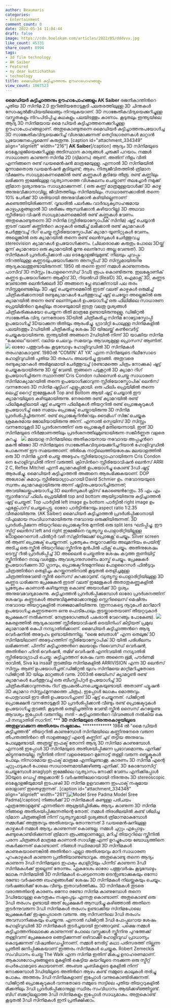 ```yaml
---
author: Beaumaris
categories:
- Entertainment
comment_count: 0
date: 2022-05-14 11:04:44
draft: false
image: https://cdn.boolokam.com/articles/2022/05/dddvvv.jpg
like_count: 45331
share_count: 8994
tags:
- 3d film technology
- AK Saiber
- Featured
- my dear kuttichathan
- technology
title: മൈഡിയര്‍ കുട്ടിച്ചാത്തനും ഊഹാപോഹങ്ങളും
view_count: 1067523
---
```


**മൈഡിയര്‍ കുട്ടിച്ചാത്തനും ഊഹാപോഹങ്ങളും** **AK Saiber** രജനീകാന്തിന്‍റെ പുതിയ 3D സിനിമ 2.0 ഇറിങ്ങിയതോടുകൂടി പലതരത്തിലുള്ള 3D ചിന്തകള്‍ സോഷ്യല്‍മീഡിയയിലെങ്ങും നിറയുകയാണ്‌. 3D സാങ്കേതികവിദ്യയെക്കുറിച്ചുള്ള വസ്തുതകളും നിറം‍പിടിപ്പിച്ച കഥകളും പലയിടത്തും കാണാം. കൂടുതലും ഇന്ത്യയിലെ ആദ്യ 3D സിനിമയായ മൈ ഡിയര്‍ കുട്ടിച്ചാത്തനെക്കുറിച്ചുള്ള ഊഹാപോഹങ്ങളാണ്‌. അതുകൊണ്ടുതന്നെ മൈഡിയര്‍ കുട്ടിച്ചാത്തനുപയോഗിച്ച 3D സാങ്കേതികവിദ്യയെക്കുറിച്ച് വിശദമാക്കുന്നത് തെറ്റിദ്ധാരണകള്‍ മാറ്റാന്‍ പ്രയോജനപ്പെടുമെന്ന് കരുതുന്നു. [caption id="attachment_334349" align="alignleft" width="216"] **AK Saiber**[/caption] ആദ്യം 3D സിനിമയുടെ ടെക്നോളജിയെക്കുറിച്ചുള്ള അടിസ്ഥാന കാര്യങ്ങള്‍ ചുരുക്കി പറയാം. നമ്മള്‍ സാധാരണ കാണുന്ന സിനിമ 2D (ദ്വിമാനം) ആണ്‌. അതിന്‌ നീളം വീതി എന്നിങ്ങനെ രണ്ട് ഡയമെന്‍ഷന്‍ മാത്രമേയുള്ളൂ. എന്നാല്‍ 3D സിനിമയില്‍ മൂന്നാമതൊരു ഡയമന്‍ഷന്‍ കൂടിയുണ്ട്; ആഴം. നിത്യജീവിതത്തില്‍ ത്രിമാന വീക്ഷണം സാധ്യമാകണമെങ്കില്‍ രണ്ട് കണ്ണുകള്‍ കൂടിയേ തീരൂ. രണ്ട് കണ്ണിലും ലഭിക്കുന്ന ഇമേജിലുള്ള വ്യത്യാസത്തെ വിശകലനം ചെയ്താണ്‌ തലച്ചോര്‍ നമുക്ക് ത്രിമാന ദൃശ്യാനുഭവം സാധ്യമാക്കുന്നത്. ( ഒരു കണ്ണ് മാത്രമുള്ളയാള്‍ക്ക് 3D കാഴ്ച അനുഭവിക്കാനാവില്ല, ജീവിതത്തിലും സിനിമയിലും. സാധാരണക്കാരില്‍ തന്നെ 10% പേര്‍ക്ക് 3D ശരിയായി അനുഭവിക്കാന്‍ കഴിയില്ലെന്നാണ്‌ കണ്ടെത്തിയിരിക്കുന്നത്. വൃദ്ധരില്‍ പലര്‍ക്കും വാര്‍ദ്ധ്യക്യസഹജമായ കാഴ്ചപ്രശ്നങ്ങളാല്‍ 3D ശരിക്കും ആസ്വദിക്കാന്‍ കഴിയാറില്ല) 3D അഥവാ സ്റ്റീരിയോ വിഷന്‍ സാധ്യമാകണമെങ്കില്‍ രണ്ട് കണ്ണുകള്‍ വേണം. അതുകൊണ്ടുതന്നെ 3D സിനിമ (സ്റ്റീരിയോസ്കോപിക് സിനിമ) ഷൂട്ട് ചെയ്യാന്‍ ഇടത് വലത് കണ്ണിന്‍റെ കാഴ്ചകള്‍ ഒരുമിച്ച് ലഭിക്കാന്‍ രണ്ട് ക്യാമറകള്‍ ചേര്‍ത്തുവച്ച് റിഗ് ചെയ്ത സ്റ്റീരിയോസ്കോപിക് ക്യാമറ യൂണിറ്റുകള്‍ വേണം. അല്ലെങ്കില്‍ ഒരു ക്യാമറയില്‍ തന്നെ രണ്ട് ലെന്‍സുകള്‍ ചേര്‍ത്തുവച്ച stereovision ക്യാമറകള്‍ ഉപയോഗിക്കണം. (ചിലരൊക്കെ കരുതും പോലെ 3Dയ്ക്ക് മൂന്ന് ക്യാമറയോ ഒരു ക്യാമറയില്‍ മൂന്നു ലെന്സോ അല്ല വേണ്ടത്). 3D സിനിമകള്‍ പ്രദര്‍ശിപ്പിക്കാന്‍ പല ടെക്നോളജിയുമുണ്ട്. നീലയും ചുവപ്പും നിറത്തിലുള്ള കണ്ണടയുപയോഗിക്കുന്ന അനഗ്ലിഫ് 3D സിസ്റ്റമായിരുന്നു ആദ്യകാലത്തുണ്ടായിരുന്നത്. 1950 ല്‍ തന്നെ ഇന്ന് നമ്മള്‍ കാണുന്നതരം പാസീവ് 3D സിസ്റ്റം (പോളറൈസ്ഡ് 3ഡി) രൂപം കൊണ്ടിരുന്നു. ഇലക്ട്രോണിക് കണ്ണട ഉപയോഗിക്കുന്ന ആക്ടീവ് 3D, റിയല്‍ഡി (RealD) 3D, ഐമാക്സ് 3D, കണ്ണട വേണ്ടാത്ത ലെന്‍റിക്കുലര്‍ 3D അങ്ങനെ പ്ലേ ബാക്കിനായി പല തരം സിസ്റ്റമുണ്ടെങ്കിലും 3D ഷൂട്ട് ചെയ്യണമെങ്കില്‍ ഇടത് വലത് കാഴ്ചകള്‍ ഒരുമിച്ച് ചിത്രീകരിക്കാനായി രണ്ടുക്യാമറകള്‍ ചേര്‍ത്തുവച്ച് ഷൂട്ട് ചെയ്തോ അല്ലെങ്കില്‍ ഒരു ക്യാമറയില്‍ തന്നെ രണ്ട് ലെന്സുകള്‍ ഉപയോഗിച്ച് ഒരു ഫിലിമിലെ സാധാരണ ഫ്രെയിമിന്‍റെ മുകളിലും താഴെയുമായി ഇടതു വലതു ദൃശ്യങ്ങള്‍ ചിത്രീകരിക്കുകയോ ചെയ്യുന്ന രീതി മാത്രമേ ഉണ്ടായിരുന്നുള്ളൂ. ഡിജിറ്റല്‍ സാങ്കേതിക വിദ്യ വന്നതോടെ 3Dയില്‍ ചിത്രീകരിച്ച സിനിമ റോട്ടോസ്കോപ്പി ഉപയോഗിച്ച് 3Dയാക്കുന്ന രീതിയും ആരംഭിച്ചു. ഗ്രാവിറ്റി പോലുള്ള സിനിമകളില്‍ പലയിടത്തും 2ഡിയില്‍ ചിത്രീകരിച്ച ശേഷം 3D യിലേയ്ക്ക് കണ്‍വെര്‍ട്ട് ചെയ്യുകയായിരുന്നു. ഇന്ത്യയില്‍ അങ്ങനെ 2ഡിയില്‍ നിന്ന് 3D യാക്കിയ സിനിമ “ഷോലെ”യാണ്. വലിയ ചെലവും സമയവും ആവശ്യമുള്ള പ്രൊസസ് ആണിത്. &nbsp; ![](https://cdn.boolokam.com/articles/2022/05/dddvvv.jpg) ഓരോ പത്തുവര്‍ഷം കൂടുമ്പോഴും ഹോളിവുഡില്‍ 3D സിനിമകള്‍ തരംഗമാകാറുണ്ട്. 1980ല്‍ “COMIN' AT YA” എന്ന സിനിമയുടെ റിലീസോടെ ഹോളിവുഡില്‍ പുതിയ 3D തരംഗം അലയടിച്ചു തുടങ്ങി. അതുവരെ രണ്ടുക്യാമറകള്‍ അഭിമുഖമായി ചേര്‍ത്തുവച്ച് (രണ്ടാമത്തെ ചിത്രം നോക്കുക) ഷൂട്ട് ചെയ്യുകയായിരുന്നു 3D യ്ക്ക് വേണ്ടി. ഇങ്ങനെ പടുകൂറ്റന്‍ 3D ക്യാമറ റിഗ് ഉപയോഗിച്ചിരുന്ന സ്ഥാനത്ത് Cris Condon ഡിസൈന്‍ ചെയ്ത സാധാരണ സിനിമാക്യാമറയില്‍ തന്നെ ഉപയോഗിക്കാവുന്ന സ്റ്റീരിയോസ്കോപിക് ലെന്‍സ് വന്നതോടെ 3D സിനിമ ഷൂട്ടിംഗ് എളുപ്പമായി. ഒരു ഫിലിം ഫ്രെയിമില്‍ തന്നെ ലെഫ്റ്റ് റൈറ്റ് ഇമേജുകള്‍ Top and Bottom ആയി ഷൂട്ട് ചെയ്യാന്‍ ഈ ക്യാമറയിലൂടെ കഴിയുമായിരുന്നു. നേരത്തെ രണ്ട് ക്യാമറയില്‍ രണ്ട് ഫിലിമുകളിലായി ഷൂട്ട് ചെയ്യുന്ന ഫിലിമുകള്‍ തീയറ്ററില്‍ രണ്ട് പ്രൊജക്ടറുകള്‍ ഉപയോഗിച്ച് ഒരേ സമയം പ്രൊജക്ട് ചെയ്തായിരുന്നു 3D സിനിമ പ്രദര്‍ശിപ്പിച്ചിരുന്നത്. രണ്ട് പ്രൊജക്ടറിന്‍റേയും ടൈമിംഗ് സിങ്ക് ചെയ്യുക ശ്രമകരമായ ജോലിയായിരുന്നു അന്ന്. എന്നാല്‍ സ്പെയിസ് 3D സിസ്റ്റം വന്നതോടുകൂടി 3D പ്രദര്‍ശനത്തിന്‌ ഒരു പ്രൊജക്ടര്‍ മതിയെന്നായി. ഇത് 3D സിനിമയുടെ നിര്‍മ്മാണത്തിലും പ്രദര്‍ശനത്തിലുമുണ്ടായിരുന്ന സങ്കീര്‍ണ്ണത വളരെ കുറച്ചു. &nbsp; ![](https://cdn.boolokam.com/articles/2022/05/212121.jpg) മലയാള സിനിമയിലെ അതികായനായ നവോദയ അപ്പച്ചന്‍റെ മകന്‍ ജിജോ 3D സിനിമയുടെ സാങ്കേതികവിദ്യയെക്കുറിച്ചറിയാന്‍ ഹോളിവുഡില്‍ പോകുന്നത് ഈ സമയത്താണ്‌. തിരികെ നാട്ടിലെത്തിയശേഷം മലയാളത്തില്‍ ഒരു 3D സിനിമ പ്ലാന്‍ ചെയ്ത അദ്ദേഹം സ്റ്റീരിയോഗ്രാഫറായിരുന്ന Cris Condon നെ ഹോളിവുഡില്‍ നിന്ന് വരുത്തി. ക്രിസിന്‍റെ സ്റ്റീരിയോവിഷന്‍ ലെന്‍സ് ARRI 2 C, Reflex Mitchel എന്നീ ക്യാമറകളില്‍ ഉപയോഗിച്ചു കൊണ്ട് 3ഡി ഷൂട്ട് ആരംഭിച്ചു. മൈഡിയര്‍ കുട്ടിച്ചാത്തന്‍ അങ്ങനെ ആരംഭിക്കുകയാണ്‌. DOP അശോക് കുമാറും സ്റ്റീരിയോഗ്രാഫറായി David Schmier ഉം. നവോദയയുടെ സ്വന്തം ക്യാമറകളായിരുന്നു അന്ന് ഷൂട്ടിനുപയോഗിച്ചിരുന്നത്; അവയിലേയ്ക്കുപയോഗിച്ച 3D ലെന്‍സുകള്‍ ക്രിസ് കോണ്ടെന്‍റേതും. 35 എം എം സ്റ്റാന്‍റേഡ് ഫിലിം ഫ്രെയിമില്‍ top and bottom ആയിട്ടായിരുന്നു കുട്ടിച്ചാത്തന്‍ ഷൂട്ട് ചെയ്തത്. Top പാര്‍ട്ടില്‍ left image ഉം bottom പാര്‍ട്ടില്‍ right image ഉം എക്സ്പോസ് ചെയ്യപ്പെട്ടു. ഓരോ പാര്‍ട്ടിന്‍റേയും aspect ratio 1:2.35 വീതമായിരുന്നു. (AK Saiber) മൈഡിയര്‍ കുട്ടിച്ചാത്തന്‍ പ്രദര്‍ശിപ്പിക്കാനായി വിപുലമായ സംവിധാനമായിരുന്നു നവോദയ ഒരുക്കിയിരുന്നത്. 3D പ്രദര്‍ശിപ്പിക്കുന്ന തിയറ്ററിലെ പ്രൊജക്ടറിനു മുന്നില്‍ ഒരു split lens ഘടിപ്പിച്ചു. ഈ സ്പ്ലിറ്റ് ലെന്‍സ് left and right ഇമേജിനെ വ്യത്യസ്ത പൊളാരിറ്റിയില്ലുള്ള പോളറൈസെര്‍ ഫില്‍റ്റര്‍ വഴി സ്‌ക്രീനിലേക്ക് പ്രൊജക്റ്റ്‌ ചെയ്യും. Silver screen ൽ ആണ് പ്രൊജക്ട് ചെയ്യുന്നത്. പ്രത്യേകം തയ്യാറാക്കിയ അലുമനിയം പെയിന്റ് അടിച്ച ഒരു സ്ക്രീൻ തിയറ്ററിലെ സ്ക്രീനിനു മുൻപിൽ ഫിക്സ് ചെയ്യും. അതിനുശേഷം ടെസ്റ്റ്‌ റീല്‍ പ്രദര്‍ശിപ്പിച്ച് 3D അലൈന്‍ ചെയ്തതിനു ശേഷം കറുത്ത തുണിയിട്ട് സ്ക്രീനിന്‍റെ നാലു വശത്തും ആവശ്യാനുസരണം മാസ്ക് ചെയ്യും. പ്രേക്ഷകർ ഉപയോഗിക്കുന്ന 3D ഗ്ലാസും, പ്രൊജക്ടറിനുമുന്നിലെ പോളറൈസര്‍ ഫില്‍ട്ടറും ചിത്രത്തിന്‍റെ തെളിച്ചം കുറയ്ക്കുന്നതിനാല്‍ കൂടുതൽ തെളിച്ചമുള്ള ചിത്രത്തിനുവേണ്ടി സ്ക്രീൻ സൈസ് കുറക്കാറുണ്ട്. വ്യത്യസ്ത പൊളാരിറ്റിയിലുള്ള 3D കണ്ണട ധരിക്കുന്ന പ്രേക്ഷകന്‍ ഇടത് വലത് ഇമേജുകള്‍ അതാതുകണ്ണുകളില്‍ പ്രത്യേകം കാണാന്‍ കഴിയുന്നതു കൊണ്ട് അയാള്‍ക്ക് 3D ദൃശ്യം അനുഭവവേദ്യമാകുന്നു. കുട്ടിച്ചാത്തന്‍ പ്രദര്‍ശിപ്പിക്കുമ്പോള്‍ ഓരോ പ്രദര്‍ശനത്തിന്‌ ശേഷവും കണ്ണടകള്‍ അണുവിമുക്തമാക്കാനുള്ള സ്റ്റെറിലൈസ് മെഷീനും നവോദയ തിയറ്ററുകളില്‍ സജ്ജമാക്കിയിരുന്നു. (ഇന്നാകട്ടെ നൂറുപേര്‍ മാറിമാറി ഉപയോഗിച്ച കണ്ണടതന്നെ ഒന്നു പൊടിപോലും തുടയ്ക്കാതെയാണ്‌ തീയറ്ററുകാര്‍ പ്രേക്ഷകന്‌ നല്‍കുന്നത്. നേത്രരോഗങ്ങള്‍ പകരാന്‍ വേറെങ്ങും പോകേണ്ട). ![](https://cdn.boolokam.com/articles/2022/05/nn.webp) കേരളത്തില്‍ ആദ്യകാലത്ത് സ്റ്റീരിയോവിഷന്‍ ട്രെയിനിംഗ് കിട്ടിയത് പ്രമുഖ ക്യാമറാമന്‍ കെപി നമ്പ്യാതിരിക്കാണ്‌. മൈഡിയര്‍ കുട്ടിച്ചാത്തന്‍റെ ആദ്യ വെര്‍ഷനില്‍ അദ്ദേഹം ഉണ്ടായിരുന്നില്ല. “ജൈ ബേതാള്‍” എന്ന തെലുങ്ക് 3D സിനിമയിലാണ്‌ അദ്ദേഹത്തിന്‌ സ്റ്റീരിയോസ്കോപിക് 3D യില്‍ പരിശീലനം ലഭിക്കുന്നത്. പിന്നീട് കുട്ടിച്ചാത്തന്‍റെ മലയാളം റിവൈസ്ഡ് വെര്‍ഷന്‍, അതിന്‍റെ ഹിന്ദി വെര്‍ഷന്‍, തമിഴ് വെര്‍ഷന്‍ എന്നിവയില്‍ നമ്പ്യാതിരി സ്റ്റീരിയോഗ്രാഫി ചെയ്തു. കുട്ടിച്ചാത്തന്‌ ശേഷം വന്ന അന്നൈ ഭൂമി, പൗർണമി രാവിൽ, Siva ka insaaf തുടങ്ങിയ സിനിമകളിൽ ARRIVISION എന്ന 3D ലെന്‍സ് സിസ്റ്റം ആണ് ഉപയോഗിച്ചത്.ഡിജിറ്റല്‍ യുഗം സിനിമയെ മാറ്റിമറിച്ചതോടെ ഡിജിറ്റല്‍ 3D യിലും മാറ്റങ്ങള്‍ വന്നു. 2003ല്‍ ജെയിംസ് ക്യാമറൂണ്‍ രണ്ട് ക്യാമറകള്‍ ചേര്‍ത്തുവച്ച് ഒരു ബീംസ്ലിപ്റ്റര്‍ ഉപയോഗിച്ച് 3D ചിത്രീകരിക്കാവുന്നതരം റിഗ് രൂപകല്‍പനചെയ്യുകയുണ്ടായി. അതാണ്‌ ഫ്യൂഷന്‍ 3D ക്യാമറാ സിസ്റ്റം(മൂന്നമത്തെ ചിത്രം). ഇപ്പോള്‍ ലോകം മൊത്തവും പൊതുവായി ഈ രീതി ഉപയോഗിച്ചാണ്‌ 3D ഷൂട്ട് ചെയ്യുന്നത്. ഡിജിറ്റല്‍ പ്രൊജക്ഷന്‍ വന്നതോടുകൂടി 3D പ്രദര്‍ശിപ്പിക്കാന്‍ വീണ്ടും രണ്ട് പ്രൊജക്ടറുകള്‍ ഉപയോഗിച്ചു തുടങ്ങി. കൂടുതല്‍ തെളിച്ചത്തിനു വേണ്ടി സ്ക്രീന്‍ സൈസ് കുറയ്ക്കേണ്ട ആവശ്യം ഇപ്പോള്‍ വരുന്നില്ല. നന്ദി - കുട്ടിച്ചാത്തന്‍റെ വിവരങ്ങള്‍ നല്‍കിയ‌ കെ പി നമ്പ്യാതിരി സാറിന്‌. *** **3D സിനിമയുടെ നിരന്തരകാഴ്ചയിലൂടെ അതുളവാക്കുന്ന അതിശയം നഷ്ടമാകും.** ************* 1984 ൽ “മൈ ഡിയർ കുട്ടിച്ചത്തൻ” തീയറ്ററിൽ കാണുമ്പോൾ സിനിമയിലെ കണ്ണിനുനേരെ വരുന്ന തീപന്തത്തിന്‍റെ തീ നാളങ്ങളേറ്റ്‌ എന്റെ കണ്ണിന്‌ ചൂട്‌ തട്ടിയ അനുഭവം പോലുമുണ്ടായി. അത്രയ്ക്ക്‌ ഇഫക്ട്‌ തോന്നി ആദ്യ 3D സിനിമാ കാണുമ്പോൾ. എന്നാല്‍ ഇപ്പോൾ 3D സിനിമയുടെ അതിശയിപ്പിക്കുന്ന പ്രഭാവമൊന്നും എനിക്ക്‌ കിട്ടുന്നതേയില്ല. സ്ക്രീനിൽ നിന്ന്‌ വളരെയേറെ മുന്നോട്ട്‌ തള്ളി വരുന്ന ഒബ്ജക്ടുകൾ പോലും നിസാരമായ ഇഫക്ട്‌ മാത്രമേ എന്നിലുണ്ടാക്കൂ. കാരണം 3D സിനിമ എന്റെ ചുറ്റുപാടുകൾ പോലെ സാധാരണമായിക്കഴിഞ്ഞു എനിക്ക്. 3D കോമ്പോസിറ്റ് ചെയ്യുമ്പോൾ anaglyph ഇമേജിലെ വ്യത്യാസം നോക്കി വേണം എനിക്കിപ്പോൾ 3Dയുടെ ഡെപ്ത് അളക്കാൻ! 5 വര്‍ഷത്തിലേറെയായി നിരന്തരം 3D stereoscopic ടെക്നോളജിയുമായി ഇടപഴകി 3D സിനിമ ഉളവാക്കുന്ന ഇംപാക്ട്‌ നഷ്ടമായ ഒരാളാണ്‌ ഇതെഴുതുന്നത്‌ . [caption id="attachment_334348" align="alignleft" width="261"]![Model Sree Padma](https://cdn.boolokam.com/articles/2022/05/fwfwwf-1.jpg) Model Sree Padma[/caption] നിങ്ങൾക്ക്‌ 2D സിനിമകൾ കണ്ടുള്ള പരിചയം എത്രത്തോളമുണ്ട്‌ എന്നതിനെ ആശ്രയിച്ചിരിക്കും ആദ്യം കാണുന്ന 3D സിനിമ നിങ്ങളെ അതിശയിപ്പിക്കുന്നതിന്റെ തോത്‌. നമ്മൾ തിരശീലയിൽ കണ്ട്‌ ശീലിച്ച ദ്വിമാന ചിത്രങ്ങളിൽ നിന്ന്‌ വ്യത്യസ്തമായി ദൃശ്യങ്ങള്‍ ത്രിമാനമാകുമ്പോൾ നമ്മൾക്ക്‌ അത്ഭുതവും അതിശയവും തോന്നുന്നത്‌ 3 ഡയമെൻഷനിലുള്ള കാഴ്ചകൾ നമ്മൾ ആദ്യം കാണുന്നത്‌ കൊണ്ടല്ല. നമ്മള്‍ ചുറ്റും എപ്പോഴും കണ്ടുകൊണ്ടിരിക്കുന്നത്‌ ത്രിമാന രൂപങ്ങളാണല്ലോ, മറിച്ച്‌ തിയറ്ററിലെ സ്ക്രീനിൽ പരന്ന ചിത്രങ്ങൾ മാത്രമേ കാണാൻ സാധിക്കൂ എന്ന്‌ ഉറച്ചുപോയ ബോധ്യത്തിനെ തകർക്കുന്നത്‌ കൊണ്ടാണ്‌. നിങ്ങൾ സ്ഥിരമായി 3D സിനിമകൾ കാണുകയാണെങ്കിൽ അതിന്‍റെ എല്ലാ അതിശയവും മാറി സാധാരണ പുറംകാഴ്ചകള്‍ കാണുന്ന പ്രതീതിയാണുണ്ടാവുക. അതുകൊണ്ടു തന്നെ ആദ്യം കാണുന്ന 3ഡി സിനിമയുടെ ഇഫക്ടും ക്വാളിറ്റിയും പിന്നീട് കാണുന്ന 3ഡീ സിനിമകള്‍ക്ക് ഇല്ലെന്ന് തോന്നും. ഏകദേശം ഓരോ പത്തുവർഷം കൂടുമ്പോഴും ലോക സിനിമയിൽ 3D സിനിമകൾ പെട്ടെന്നൊരു ട്രെന്റുണ്ടാക്കുകയും ഒന്നോ രണ്ടോ വർഷത്തെ ബഹളങ്ങൾക്ക് ശേഷം 3D സിനിമകൾ നിലയ്ക്കുകയും ചെയ്യും. വർഷങ്ങൾക്ക് ശേഷം വീണ്ടും ഇതാവർത്തിക്കും. 3D സിനിമകൾ തുടരെ വരാത്തതിന്റെ കാരണം ഒന്നോ രണ്ടോ സിനിമ കാണുമ്പോള്‍ തന്നെ 3ഡിയോടുള്ള കൌതുകം നഷ്ടപ്പെടും എന്നതു കൊണ്ടാണ്‌. അതുകൊണ്ട് ഒരു 3ഡി തരംഗം ഉണ്ടായി അത് പ്രേക്ഷകര്‍ ആസ്വദിച്ചു കഴിഞ്ഞാല്‍ അതിനെ തുടര്‍ന്നുവരുന്ന 3ഡി സിനിമകള്‍ തരംഗം ഉണ്ടാക്കിയ സിനിമപോലെ പ്രേക്ഷകര്‍ക്ക് ഇഷ്ടപ്പെടാതെ വരുന്നു. ആ സീസണിലെ 3ഡി തരംഗം അവസാനിക്കുകയും ചെയ്യുന്നു. എന്നാൽ ഡിജിറ്റല്‍ 3ഡി പോപ്പുലറായ ശേഷം ഹോളിവുഡിൽ 3D സിനിമകൾ തുടര്‍ച്ചയായി ഇറങ്ങാറുണ്ട്. പക്ഷെ നമ്മൾ കുട്ടിച്ചാത്തനിലൊക്കെ കാണുന്നത് പോലെ വസ്തുക്കൾ സ്ക്രീനിനു പുറത്തേക്ക് തള്ളിവന്ന് പ്രേക്ഷകരെ ഞെട്ടിക്കുന്നത് ഒഴിവാക്കി ഹോളിവുഡ് പ്രാധാന്യം കൊടുക്കുന്നത് വിഷ്വല്‍ഡെപ്തിനാണ്‌. നമ്മൾ നേരിട്ട് കഥാ പരിസരത്ത് നില്ക്കുന്ന പ്രതീതി ജനിപ്പിക്കുകയാണ്‌ ഇത്തരം സിനിമകള്‍ ചെയ്യുക. Robert Zemeckis സംവിധാനം ചെയ്ത The Walk എന്ന സിനിമ ഇതിന്‌ മികച്ച ഉദാഹരണമാണ്‌. ആകാശഗോപുരങ്ങളുടെ മുകളില്‍ കെട്ടിയ കയറിലൂടെ നടക്കുന്ന ഒരു സ്ട്രീറ്റ് പെര്‍ഫോമറുടെ കഥയാണത്. അംബര ചുംബികളുടെ മുകളില്‍ നിന്ന് നോക്കുമ്പോള്‍ 3ഡിയിലൂടെ അതിന്‍റെ ആഴം കണ്ട് നമ്മുടെ കാലുകള്‍ തരിച്ചു പോകും. അത്തരം 3ഡി സിനിമകളാണ്‌ ഇപ്പോള്‍ വന്നുകൊണ്ടിരിക്കുന്നത്. ഡിജിറ്റല്‍ പ്രൊജക്ടറുകള്‍ വന്നതോടെ നമ്മുടെ നാട്ടിലെ പുതിയ തിയറ്ററുകളില്‍ മിക്കതിലും 3ഡി പ്രദര്‍ശിപ്പിക്കാനുള്ള സ്ഥിരം സംവിധാനം ആയിക്കഴിഞ്ഞിട്ടുണ്ട്. ബിഗ് ബജറ്റിലല്ലാത്ത 3ഡി സിനിമകളും ഇപ്പോള്‍ സാധ്യമാകും. അതുകൊണ്ട് കൂടുതല്‍ 3ഡി സിനിമകള്‍ ഇനി പ്രതീക്ഷിക്കാം.